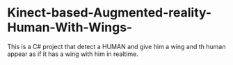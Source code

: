 # Kinect-based-Augmented-reality-Human-With-Wings-
This is a C# project that detect a HUMAN and give him a wing and th human appear as if it has a wing with him in realtime.
